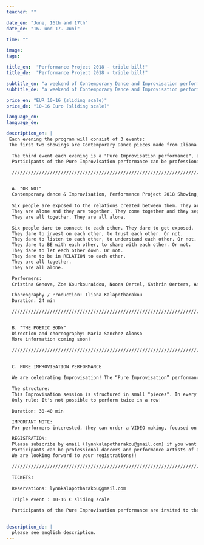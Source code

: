 ```yaml
---
teacher: ""

date_en: "June, 16th and 17th"
date_de: "16. und 17. Juni"

time: ""

image: 
tags:

title_en:  "Performance Project 2018 - triple bill!"
title_de:  "Performance Project 2018 - triple bill!"

subtitle_en: "a weekend of Contemporary Dance and Improvisation performances"
subtitle_de: "a weekend of Contemporary Dance and Improvisation performances"

price_en: "EUR 10-16 (sliding scale)"
price_de: "10-16 Euro (sliding scale)"

language_en:
language_de:

description_en: |
 Each evening the program will consist of 3 events:  
 The first two showings are Contemporary Dance pieces made from Iliana Kalapotharakou (OR NOT) and María Sanchez Alonso (THE POETIC BODY) and performed by their group of workshop participants.  

  The third event each evening is a "Pure Improvisation performance", a dance improvisation session with live music, following the given structure (read below).  
  Participants of the Pure Improvisation performance can be professional dancers and performance artists of any kind. You are welcome.  

  /////////////////////////////////////////////////////////////////////////////////////////////////////////////  


  A. "OR NOT"  
  Contemporary dance & Improvisation, Performance Project 2018 Showing, by Iliana Kalapotharakou  
  
  Six people are exposed to the relations created between them. They are affected from each other, they make choices for themselves, they affect each other.  
  They are alone and they are together. They come together and they separate. They collaborate, they celebrate, they disagree, they work things out. Or not.  
  They are all together. They are all alone.  

  Six people dare to connect to each other. They dare to get exposed.    
  They dare to invest on each other, to trust each other. Or not.  
  They dare to listen to each other, to understand each other. Or not.  
  They dare to BE with each other, to share with each other. Or not.  
  They dare to let each other down. Or not.  
  They dare to be in RELATION to each other.  
  They are all together.  
  They are all alone.  

  Performers:  
  Cristina Genova, Zoe Kourkouraidou, Noora Oertel, Kathrin Oerters, Anastasia Simaioforidi, Melody Stowe.

  Choreography / Production: Iliana Kalapotharakou  
  Duration: 24 min  

  /////////////////////////////////////////////////////////////////////////////////////////////////////////////  


  B. "THE POETIC BODY"  
  Direction and choreography: María Sanchez Alonso  
  More information coming soon!  

  /////////////////////////////////////////////////////////////////////////////////////////////////////////////  
 

  C. PURE IMPROVISATION PERFORMANCE  

  We are celebrating Improvisation! The “Pure Improvisation” performance is an open improvisation space with LIVE MUSIC, offered to professional dancers and performance artists of all kinds. Embracing all possibilities and inviting interaction, we offer the circumstance for Improvisation to occur. Both musicians and performers improvise, composing in the moment, but also interacting with each other.  

  The structure:  
  This Improvisation session is structured in small "pieces". In every round, the duration of the piece to be improvised (between 2 and 8 minutes) and the number of performers (between 2 and 6) is given by lottery!
  Only rule: It's not possible to perform twice in a row!  

  Duration: 30-40 min  

  IMPORTANT NOTE:  
  For performers interested, they can order a VIDEO making, focused on themselves, from the cinematographer of the weekend for their own professional use.

  REGISTRATION:  
  Please subscribe by email (lynnkalapotharakou@gmail.com) if you want to take part to the Pure Improvisation performance, describing with a few words yourself artistically and indicating the date(s) during which you want to perform.
  Participants can be professional dancers and performance artists of all kinds.
  We are looking forward to your registrations!!

  /////////////////////////////////////////////////////////////////////////////////////////////////////////////  

  TICKETS:  

  Reservations: lynnkalapotharakou@gmail.com  

  Triple event : 10-16 € sliding scale  

  Participants of the Pure Improvisation performance are invited to the triple event with a reduced ticket of 3€ for operational costs.

  
description_de: |
  please see english description.
---
```



